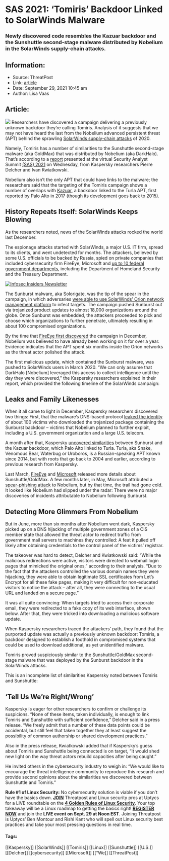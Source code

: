 # SAS 2021: ‘Tomiris’ Backdoor Linked to SolarWinds Malware
### Newly discovered code resembles the Kazuar backdoor and the Sunshuttle second-stage malware distributed by Nobelium in the SolarWinds supply-chain attacks.

## Information:
+ Source: ThreatPost
+ Link: [article](https://kasperskycontenthub.com/threatpost-global/?p=175091)
+ Date: September 29, 2021  10:45 am
+ Author: Lisa Vaas


## Article:
![](https://media.threatpost.com/wp-content/uploads/sites/103/2021/01/11123653/Solarwind2-e1612303808612.jpg)
Researchers have discovered a campaign delivering a previously unknown backdoor they’re calling Tomiris. Analysis of it suggests that we may not have heard the last from the Nobelium advanced persistent threat (APT) behind the sprawling [SolarWinds supply-chain attacks](https://web.archive.org/web/20201213220635/https://www.washingtonpost.com/national-security/russian-government-spies-are-behind-a-broad-hacking-campaign-that-has-breached-us-agencies-and-a-top-cyber-firm/2020/12/13/d5a53b88-3d7d-11eb-9453-fc36ba051781_story.html) of 2020.


Namely, Tomiris has a number of similarities to the Sunshuttle second-stage malware (aka GoldMax) that was distributed by Nobelium (aka DarkHalo). That’s according to a [report](https://securelist.com/?p=104311) presented at the virtual Security Analyst Summit [(SAS) 2021](https://thesascon.com/program) on Wednesday, from Kaspersky researchers Pierre Delcher and Ivan Kwiatkowski.


Nobelium also isn’t the only APT that could have links to the malware; the researchers said that the targeting of the Tomiris campaign shows a number of overlaps with [Kazuar](https://threatpost.com/solarwinds-hack-linked-turla-apt/162918/), a backdoor linked to the Turla APT, first reported by Palo Alto in 2017 (though its development goes back to 2015).


History Repeats Itself: SolarWinds Keeps Blowing
------------------------------------------------


As the researchers noted, news of the SolarWinds attacks rocked the world last December.


The espionage attacks started with SolarWinds, a major U.S. IT firm, spread to its clients, and went undetected for months. The attackers, believed by some U.S. officials to be backed by Russia, spied on private companies that included cybersecurity firm FireEye, Microsoft and [up to 10 federal government departments](https://threatpost.com/nuclear-weapons-agency-hacked-cyberattack/162387/), including the Department of Homeland Security and the Treasury Department.


[![Infosec Insiders Newsletter](https://media.threatpost.com/wp-content/uploads/sites/103/2021/07/10165815/infosec_insiders_in_article_promo.png)](https://threatpost.com/infosec-insider-subscription-page/?utm_source=ART&utm_medium=ART&utm_campaign=InfosecInsiders_Newsletter_Promo/)


The Sunburst malware, aka Solorigate, was the tip of the spear in the campaign, in which adversaries [were able to use SolarWinds’ Orion network management platform](https://threatpost.com/solarwinds-default-password-access-sales/162327/) to infect targets. The campaign pushed Sunburst out via trojanized product updates to almost 18,000 organizations around the globe. Once Sunburst was embedded, the attackers proceeded to pick and choose which organizations to further penetrate, ultimately resulting in about 100 compromised organizations.


By the time that [FireEye first discovered](https://www.fireeye.com/blog/threat-research/2020/12/evasive-attacker-leverages-solarwinds-supply-chain-compromises-with-sunburst-backdoor.html) the campaign in December, Nobelium was believed to have already been working on it for over a year. Evidence indicates that the APT spent six months inside the Orion networks as the threat actor polished the attack.


The first malicious update, which contained the Sunburst malware, was pushed to SolarWinds users in March 2020. “We can only assume that DarkHalo [Nobelium] leveraged this access to collect intelligence until the day they were discovered,” the Kaspersky researchers explained in their report, which provided the following timeline of the SolarWinds campaign:


Leaks and Family Likenesses
---------------------------


When it all came to light in December, Kaspersky researchers discovered two things: First, that the malware’s DNS-based protocol [leaked the identity](https://securelist.com/sunburst-connecting-the-dots-in-the-dns-requests/99862/) of about 100 victims who downloaded the trojanized package containing the Sunburst backdoor – victims that Nobelium planned to further exploit, including a U.S. government organization and a large U.S. telecom.


A month after that, Kaspersky [uncovered similarities](https://securelist.com/sunburst-backdoor-kazuar/99981/) between Sunburst and the Kazuar backdoor, which Palo Alto linked to Turla. Turla, aka Snake, Venomous Bear, Waterbug or Uroboros, is a Russian-speaking APT known since 2014, but with roots that go back to 2004 and earlier, according to previous research from Kaspersky.


Last March, [FireEye](https://www.fireeye.com/blog/threat-research/2021/03/sunshuttle-second-stage-backdoor-targeting-us-based-entity.html) and [Microsoft](https://www.microsoft.com/security/blog/2021/03/04/goldmax-goldfinder-sibot-analyzing-nobelium-malware/) released more details about Sunshuttle/GoldMax. A few months later, in May, Microsoft attributed a [spear-phishing attack](https://threatpost.com/solarwinds-nobelium-phishing-attack-usaid/166531/) to Nobelium, but by that time, the trail had gone cold. It looked like Nobelium had slipped under the radar: There were no major discoveries of incidents attributable to Nobelium following Sunburst.


Detecting More Glimmers From Nobelium
-------------------------------------


But in June, more than six months after Nobelium went dark, Kaspersky picked up on a DNS hijacking of multiple government zones of a CIS member state that allowed the threat actor to redirect traffic from government mail servers to machines they controlled: A feat it pulled off likely after obtaining credentials to the control panel of the victims’ registrar.


The takeover was hard to detect, Delcher and Kwiatkowski said: “While the malicious redirections were active, visitors were directed to webmail login pages that mimicked the original ones,” according to their analysis. “Due to the fact that the attackers controlled the various domain names they were hijacking, they were able to obtain legitimate SSL certificates from Let’s Encrypt for all these fake pages, making it very difficult for non-educated visitors to notice the attack – after all, they were connecting to the usual URL and landed on a secure page.”


It was all quite convincing: When targets tried to access their corporate email, they were redirected to a fake copy of its web interface, shown below. After that, they were tricked into downloading a malicious software update.


When Kaspersky researchers traced the attackers’ path, they found that the purported update was actually a previously unknown backdoor: Tomiris, a backdoor designed to establish a foothold in compromised systems that could be used to download additional, as yet unidentified malware.


Tomiris proved suspiciously similar to the Sunshuttle/GoldMax second-stage malware that was deployed by the Sunburst backdoor in the SolarWinds attacks.


This is an incomplete list of similarities Kaspersky noted between Tomiris and Sunshuttle:


‘Tell Us We’re Right/Wrong’
---------------------------


Kaspersky is eager for other researchers to confirm or challenge its suspicions. “None of these items, taken individually, is enough to link Tomiris and Sunshuttle with sufficient confidence,” Delcher said in a press release. “We freely admit that a number of these data points could be accidental, but still feel that taken together they at least suggest the possibility of common authorship or shared development practices.”


Also in the press release, Kwiatkowski added that if Kaspersky’s guess about Tomiris and Sunshuttle being connected is on target, “It would shed new light on the way threat actors rebuild capacities after being caught.”


He invited others in the cybersecurity industry to weigh in: “We would like to encourage the threat intelligence community to reproduce this research and provide second opinions about the similarities we discovered between Sunshuttle and Tomiris.”


**Rule #1 of Linux Security:** No cybersecurity solution is viable if you don’t have the basics down. [**JOIN**](https://threatpost.com/webinars/4-golden-rules-linux-security/?utm_source=ART&utm_medium=ART&utm_campaign=September_Uptycs_Webinar) Threatpost and Linux security pros at Uptycs for a LIVE roundtable on the [**4 Golden Rules of Linux Security**](https://threatpost.com/webinars/4-golden-rules-linux-security/?utm_source=ART&utm_medium=ART&utm_campaign=September_Uptycs_Webinar). Your top takeaway will be a Linux roadmap to getting the basics right! [**REGISTER NOW**](https://threatpost.com/webinars/4-golden-rules-linux-security/?utm_source=ART&utm_medium=ART&utm_campaign=September_Uptycs_Webinar) and join the **LIVE event on Sept. 29 at Noon EST**. Joining Threatpost is Uptycs’ Ben Montour and Rishi Kant who will spell out Linux security best practices and take your most pressing questions in real time.




#### Tags:
[[Kaspersky]] [[SolarWinds]] [[Tomiris]] [[Linux]] [[Sunshuttle]] [[U.S.]] [[Delcher]] [[cybersecurity]] [[Microsoft]] [[“We]] [[ThreatPost]]
